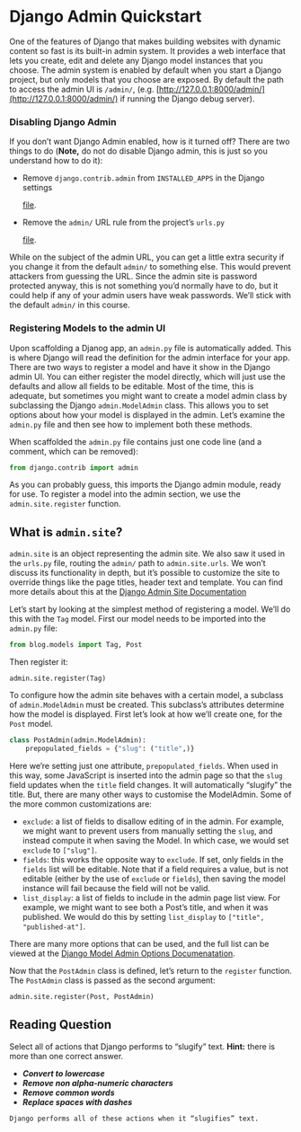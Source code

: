 # Django Admin Quickstart

One of the features of Django that makes building websites with dynamic content so fast is its built-in admin system. It provides a web interface that lets you create, edit and delete any Django model instances that you choose. The admin system is enabled by default when you start a Django project, but only models that you choose are exposed. By default the path to access the admin UI is `/admin/`, (e.g. [http://127.0.0.1:8000/admin/](http://127.0.0.1:8000/admin/) if running the Django debug server).

### Disabling Django Admin

If you don’t want Django Admin enabled, how is it turned off? There are two things to do (**Note,** do not do disable Django admin, this is just so you understand how to do it):

* Remove `django.contrib.admin` from `INSTALLED_APPS` in the Django settings

  [file]().
* Remove the `admin/` URL rule from the project’s `urls.py`

  [file]().

While on the subject of the admin URL, you can get a little extra security if you change it from the default `admin/` to something else. This would prevent attackers from guessing the URL. Since the admin site is password protected anyway, this is not something you’d normally have to do, but it could help if any of your admin users have weak passwords. We’ll stick with the default `admin/` in this course.

### Registering Models to the admin UI

Upon scaffolding a Djanog app, an `admin.py` file is automatically added. This is where Django will read the definition for the admin interface for your app. There are two ways to register a model and have it show in the Django admin UI. You can either register the model directly, which will just use the defaults and allow all fields to be editable. Most of the time, this is adequate, but sometimes you might want to create a model admin class by subclassing the Django `admin.ModelAdmin` class. This allows you to set options about how your model is displayed in the admin. Let’s examine the `admin.py` file and then see how to implement both these methods.

When scaffolded the `admin.py` file contains just one code line (and a comment, which can be removed):

```python
from django.contrib import admin
```

As you can probably guess, this imports the Django admin module, ready for use. To register a model into the admin section, we use the `admin.site.register` function.

## What is `admin.site`?

`admin.site` is an object representing the admin site. We also saw it used in the `urls.py` file, routing the `admin/` path to `admin.site.urls`. We won’t discuss its functionality in depth, but it’s possible to customize the site to override things like the page titles, header text and template. You can find more details about this at the [Django Admin Site Documentation](https://docs.djangoproject.com/en/3.2/ref/contrib/admin/#adminsite-objects)

Let’s start by looking at the simplest method of registering a model. We’ll do this with the `Tag` model. First our model needs to be imported into the `admin.py` file:

```python
from blog.models import Tag, Post
```

Then register it:

```
admin.site.register(Tag)
```

To configure how the admin site behaves with a certain model, a subclass of `admin.ModelAdmin` must be created. This subclass’s attributes determine how the model is displayed. First let’s look at how we’ll create one, for the `Post` model.

```python
class PostAdmin(admin.ModelAdmin):
    prepopulated_fields = {"slug": ("title",)}
```

Here we’re setting just one attribute, `prepopulated_fields`. When used in this way, some JavaScript is inserted into the admin page so that the `slug` field updates when the `title` field changes. It will automatically “slugify” the title. But, there are many other ways to customise the ModelAdmin. Some of the more common customizations are:

* `exclude`: a list of fields to disallow editing of in the admin. For example, we might want to prevent users from manually setting the `slug`, and instead compute it when saving the Model. In which case, we would set `exclude` to `["slug"]`.
* `fields`: this works the opposite way to `exclude`. If set, only fields in the `fields` list will be editable. Note that if a field requires a value, but is not editable (either by the use of `exclude` or `fields`), then saving the model instance will fail because the field will not be valid.
* `list_display`: a list of fields to include in the admin page list view. For example, we might want to see both a Post’s title, and when it was published. We would do this by setting `list_display` to `["title", "published-at"]`.

There are many more options that can be used, and the full list can be viewed at the [Django Model Admin Options Documenatation](https://docs.djangoproject.com/en/3.2/ref/contrib/admin/#modeladmin-options).

Now that the `PostAdmin` class is defined, let’s return to the `register` function. The `PostAdmin` class is passed as the second argument:

```python
admin.site.register(Post, PostAdmin)
```

## Reading Question

Select all of actions that Django performs to “slugify” text. **Hint:** there is more than one correct answer.

- ***Convert to lowercase***
- ***Remove non alpha-numeric characters***
- ***Remove common words***
- ***Replace spaces with dashes***

```
Django performs all of these actions when it “slugifies” text.
```
